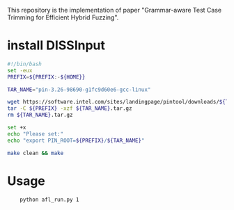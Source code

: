This repository is the implementation of paper "Grammar-aware Test Case Trimming for Efficient Hybrid Fuzzing".


# install DISSInput
```bash
#!/bin/bash
set -eux
PREFIX=${PREFIX:-${HOME}}

TAR_NAME="pin-3.26-98690-g1fc9d60e6-gcc-linux"

wget https://software.intel.com/sites/landingpage/pintool/downloads/${TAR_NAME}.tar.gz
tar -C ${PREFIX} -xzf ${TAR_NAME}.tar.gz
rm ${TAR_NAME}.tar.gz

set +x
echo "Please set:"
echo "export PIN_ROOT=${PREFIX}/${TAR_NAME}"

make clean && make
```

# Usage
```bash
    python afl_run.py 1
```
